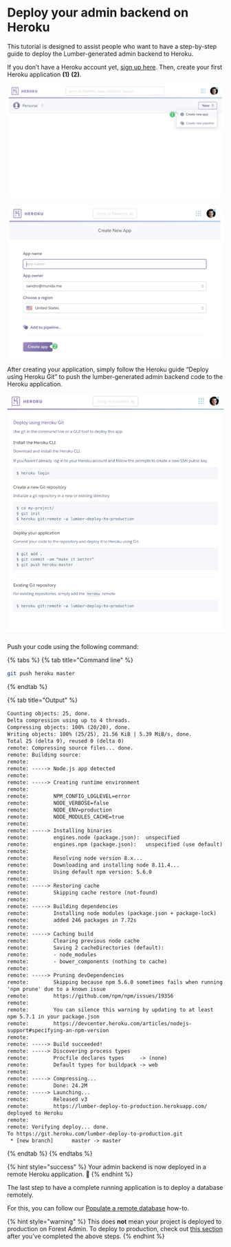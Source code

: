 # Deploy your admin backend on Heroku

This tutorial is designed to assist people who want to have a step-by-step guide to deploy the Lumber-generated admin backend to Heroku.

If you don’t have a Heroku account yet, [sign up here](https://signup.heroku.com). Then, create your first Heroku application **(1)** **(2)**.

![](<../../.gitbook/assets/deploy heroku (1).png>)

![](<../../.gitbook/assets/deply heroku 2 (1).png>)

After creating your application, simply follow the Heroku guide “Deploy using Heroku Git” to push the lumber-generated admin backend code to the Heroku application.

![](<../../.gitbook/assets/deploy heroku 3 (1).png>)

Push your code using the following command:&#x20;

{% tabs %}
{% tab title="Command line" %}
```bash
git push heroku master
```
{% endtab %}

{% tab title="Output" %}
```
Counting objects: 25, done.                 
Delta compression using up to 4 threads.                
Compressing objects: 100% (20/20), done.       
Writing objects: 100% (25/25), 21.56 KiB | 5.39 MiB/s, done.
Total 25 (delta 9), reused 0 (delta 0)
remote: Compressing source files... done.        
remote: Building source:
remote:                             
remote: -----> Node.js app detected                                 
remote:                                   
remote: -----> Creating runtime environment
remote:                     
remote:        NPM_CONFIG_LOGLEVEL=error   
remote:        NODE_VERBOSE=false                  
remote:        NODE_ENV=production
remote:        NODE_MODULES_CACHE=true              
remote:
remote: -----> Installing binaries
remote:        engines.node (package.json):  unspecified
remote:        engines.npm (package.json):   unspecified (use default)
remote:
remote:        Resolving node version 8.x...
remote:        Downloading and installing node 8.11.4...
remote:        Using default npm version: 5.6.0
remote:
remote: -----> Restoring cache
remote:        Skipping cache restore (not-found)
remote:
remote: -----> Building dependencies
remote:        Installing node modules (package.json + package-lock)
remote:        added 246 packages in 7.72s
remote:
remote: -----> Caching build
remote:        Clearing previous node cache
remote:        Saving 2 cacheDirectories (default):
remote:        - node_modules
remote:        - bower_components (nothing to cache)
remote:
remote: -----> Pruning devDependencies
remote:        Skipping because npm 5.6.0 sometimes fails when running 'npm prune' due to a known issue
remote:        https://github.com/npm/npm/issues/19356
remote:
remote:        You can silence this warning by updating to at least npm 5.7.1 in your package.json
remote:        https://devcenter.heroku.com/articles/nodejs-support#specifying-an-npm-version
remote:
remote: -----> Build succeeded!
remote: -----> Discovering process types
remote:        Procfile declares types     -> (none)
remote:        Default types for buildpack -> web
remote:
remote: -----> Compressing...
remote:        Done: 24.2M
remote: -----> Launching...
remote:        Released v3
remote:        https://lumber-deploy-to-production.herokuapp.com/ deployed to Heroku
remote:
remote: Verifying deploy... done.
To https://git.heroku.com/lumber-deploy-to-production.git
 * [new branch]      master -> master
```
{% endtab %}
{% endtabs %}

{% hint style="success" %}
Your admin backend is now deployed in a remote Heroku application. 🎉
{% endhint %}

The last step to have a complete running application is to deploy a database remotely.&#x20;

For this, you can follow our [Populate a remote database](../databases/populate-a-postgresql-database-on-heroku.md) how-to.

{% hint style="warning" %}
This does **not** mean your project is deployed to production on Forest Admin. To deploy to production, check out [this section](../../reference-guide/how-it-works/environments.md#deploying-to-production) after you've completed the above steps.
{% endhint %}
